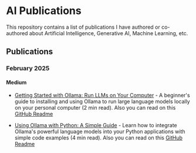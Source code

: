 # AI Publications

This repository contains a list of publications I have authored or co-authored about Artificial Intelligence, Generative AI, Machine Learning, etc.

## Publications

### February 2025

#### Medium

- [Getting Started with Ollama: Run LLMs on Your Computer](https://medium.com/@jonigl/getting-started-with-ollama-run-llms-on-your-computer-915ba084918c) - A beginner's guide to installing and using Ollama to run large language models locally on your personal computer (2 min read). Also you can read on this [GitHub Readme](medium/2025/02/Getting%20Started%20with%20Ollama%20-%20Run%20LLMs%20on%20Your%20Computer/README.md)

- [Using Ollama with Python: A Simple Guide](https://medium.com/@jonigl/using-ollama-with-python-a-simple-guide-0752369e1e55) - Learn how to integrate Ollama's powerful language models into your Python applications with simple code examples (4 min read). Also you can read on this [GitHub Readme](medium/2025/02/Using%20Ollama%20with%20Python%20-%20A%20Simple%20Guide/README.md)
